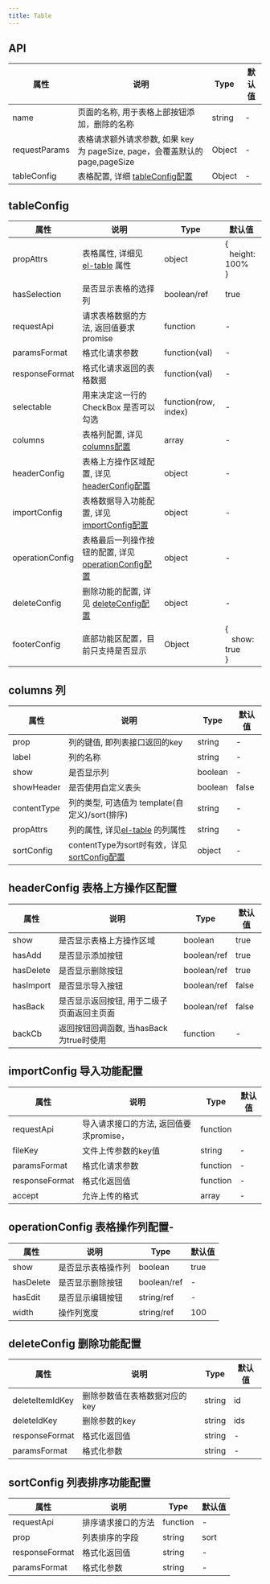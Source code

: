 ```yaml
---
title: Table
---
```



## API

| 属性           | 说明                                                                     | Type   | 默认值   |
| ------------  | -----------------------------------------------------------------------  | ------ | ------- |
| name          | 页面的名称, 用于表格上部按钮添加，删除的名称                                   | string | -       |
| requestParams | 表格请求额外请求参数, 如果 key 为 pageSize, page，会覆盖默认的 page,pageSize       | Object | -       | 
| tableConfig   | 表格配置, 详细 [tableConfig配置](#tableconfig)                                  | Object | -       |

## tableConfig


| 属性            | 说明                                                                | Type   | 默认值   |
| --------------  | -----------------------------------------------------------------  | ------ | ------- |
| propAttrs       | 表格属性, 详细见 [el-table](https://element-plus.org/zh-CN/component/table.html#table-%E5%B1%9E%E6%80%A7) 属性      | object | { <br>&nbsp;&nbsp;height: 100% <br>}  |
| hasSelection    | 是否显示表格的选择列                                                   | boolean/ref |true       |
| requestApi      | 请求表格数据的方法, 返回值要求promise                                    | function  | -       |
| paramsFormat    | 格式化请求参数                                                         | function(val) | -   |
| responseFormat  | 格式化请求返回的表格数据                                                | function(val)   | -       |
| selectable      | 用来决定这一行的 CheckBox 是否可以勾选                                   | function(row, index)  | -       |
| columns         | 表格列配置, 详见 [columns配置](#columns-列)                                 | array | -       |
| headerConfig    | 表格上方操作区域配置, 详见 [headerConfig配置](#headerconfig-表格上方操作区配置) | object  | -       |
| importConfig    | 表格数据导入功能配置, 详见 [importConfig配置](#importconfig-导入功能配置)      | object  | -       |
| operationConfig | 表格最后一列操作按钮的配置, 详见 [operationConfig配置](#operationconfig-表格操作列配置) | object  | -   |
| deleteConfig    | 删除功能的配置, 详见 [deleteConfig配置](#deleteconfig-删除功能配置)             | object   | -       |
| footerConfig   | 底部功能区配置，目前只支持是否显示                                            | Object  | { <br>  &nbsp;&nbsp;&nbsp;show: true<br> }|

<!-- <a id="columns"></a> -->
## columns 列

| 属性           | 说明                                                               | Type   | 默认值   |
| ------------  | ----------------------------------------------------------------  | ------ | ------- |
| prop          | 列的键值, 即列表接口返回的key                                         | string | -       |
| label         | 列的名称                                                           | string | -       |
| show          | 是否显示列                                                          | boolean | -      |
| showHeader    | 是否使用自定义表头                                                    | boolean | false  |
| contentType   | 列的类型, 可选值为 template(自定义)/sort(排序)                          | string | -       |
| propAttrs     | 列的属性, 详见[el-table](https://element-plus.org/zh-CN/component/table.html#table-column-%E5%B1%9E%E6%80%A7) 的列属性      | string | -       |
| sortConfig    | contentType为sort时有效，详见 [sortConfig配置](#sortconfig-列表排序功能配置) | object | - |

## headerConfig 表格上方操作区配置

| 属性           | 说明                                       | Type   | 默认值   |
| ------------  | -----------------------------------------  | ------ | ------- |
| show          | 是否显示表格上方操作区域                       | boolean | true       |
| hasAdd        | 是否显示添加按钮                              | boolean/ref | true      |
| hasDelete     | 是否显示删除按钮                              | boolean/ref | true       |
| hasImport     | 是否显示导入按钮                              | boolean/ref | false      |
| hasBack       | 是否显示返回按钮, 用于二级子页面返回主页面        | boolean/ref | false       |
| backCb        | 返回按钮回调函数, 当hasBack为true时使用         | function | -       |

## importConfig 导入功能配置

| 属性            | 说明                                       | Type      | 默认值   |
| ------------   | -----------------------------------------  | -------- | -------  |
| requestApi     | 导入请求接口的方法, 返回值要求promise，         | function |          |
| fileKey        | 文件上传参数的key值                           | string   | -        |
| paramsFormat   | 格式化请求参数                                | function | -       | 
| responseFormat | 格式化返回值                                 | function  | -       |
| accept         | 允许上传的格式                                | array    | -       |


## operationConfig 表格操作列配置-

| 属性           | 说明                                       | Type   | 默认值   |
| ------------  | ----------------------------------------- | ------ | ------- |
| show          | 是否显示表格操作列                           | boolean | true      |
| hasDelete     | 是否显示删除按钮                             | boolean/ref | -       |
| hasEdit       | 是否显示编辑按钮                             | string/ref | -       |
| width         | 操作列宽度                                  | string/ref | 100       |

## deleteConfig 删除功能配置

| 属性            | 说明                                       | Type   | 默认值   |
| --------------- | ----------------------------------------- | ------ | ------- |
| deleteItemIdKey | 删除参数值在表格数据对应的key                  | string | id      |
| deleteIdKey     | 删除参数的key                               | string | ids       |
| responseFormat  | 格式化返回值                                 | string | -       |
| paramsFormat    | 格式化参数                                   | string | -       |

## sortConfig 列表排序功能配置
| 属性            | 说明                                       | Type   | 默认值   |
| --------------- | ----------------------------------------- | ------ | ------- |
| requestApi      | 排序请求接口的方法                           | function | -       |
| prop            | 列表排序的字段                               | string | sort       |
| responseFormat  | 格式化返回值                                 | string | -       |
| paramsFormat    | 格式化参数                                   | string | -       |